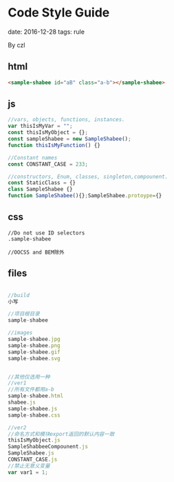 # Code Style Guide  
date: 2016-12-28
tags: rule  

By czl


## html

```html
<sample-shabee id="aB" class="a-b"></sample-shabee>
```

## js
```javascript
//vars, objects, functions, instances.
var thisIsMyVar = "";
const thisIsMyObject = {};
const sampleShabee = new SampleShabee();
function thisIsMyFunction() {}

//Constant names
const CONSTANT_CASE = 233;

//constructors, Enum, classes, singleton,compounent.
const StaticClass = {}
class SampleShabee {}
function SampleShabee(){};SampleShabee.protoype={}

```


## css
```less
//Do not use ID selectors
.sample-shabee

//OOCSS and BEM除外
```



## files

```javascript

//build
小写

//项目根目录
sample-shabee

//images
sample-shabee.jpg
sample-shabee.png
sample-shabee.gif
sample-shabee.svg


//其他仅选用一种
//ver1
//所有文件都用a-b
sample-shabee.html
shabee.js
sample-shabee.js
sample-shabee.css

//ver2
//命名方式和模块export返回的默认内容一致
thisIsMyObject.js
SampleShabbeeCompounent.js
SampleShabee.js
CONSTANT_CASE.js
//禁止无意义变量
var var1 = 1;
```

